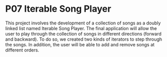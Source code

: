 # P07 Iterable Song Player
This project involves the development of a collection of songs as a doubly linked list named Iterable Song Player. The final application will allow the user to play through the collection of songs in different directions (forward and backward). To do so, we created two kinds of iterators to step through the songs. In addition, the user will be able to add and remove songs at different orders. 
